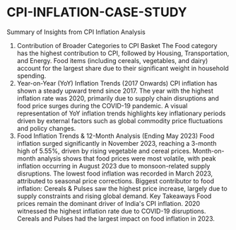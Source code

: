 # CPI-INFLATION-CASE-STUDY
Summary of Insights from CPI Inflation Analysis
1. Contribution of Broader Categories to CPI Basket
The Food category has the highest contribution to CPI, followed by Housing, Transportation, and Energy.
Food items (including cereals, vegetables, and dairy) account for the largest share due to their significant weight in household spending.
2. Year-on-Year (YoY) Inflation Trends (2017 Onwards)
CPI inflation has shown a steady upward trend since 2017.
The year with the highest inflation rate was 2020, primarily due to supply chain disruptions and food price surges during the COVID-19 pandemic.
A visual representation of YoY inflation trends highlights key inflationary periods driven by external factors such as global commodity price fluctuations and policy changes.
3. Food Inflation Trends & 12-Month Analysis (Ending May 2023)
Food inflation surged significantly in November 2023, reaching a 3-month high of 5.55%, driven by rising vegetable and cereal prices.
Month-on-month analysis shows that food prices were most volatile, with peak inflation occurring in August 2023 due to monsoon-related supply disruptions.
The lowest food inflation was recorded in March 2023, attributed to seasonal price corrections.
Biggest contributor to food inflation: Cereals & Pulses saw the highest price increase, largely due to supply constraints and rising global demand.
Key Takeaways
Food prices remain the dominant driver of India's CPI inflation.
2020 witnessed the highest inflation rate due to COVID-19 disruptions.
Cereals and Pulses had the largest impact on food inflation in 2023.
